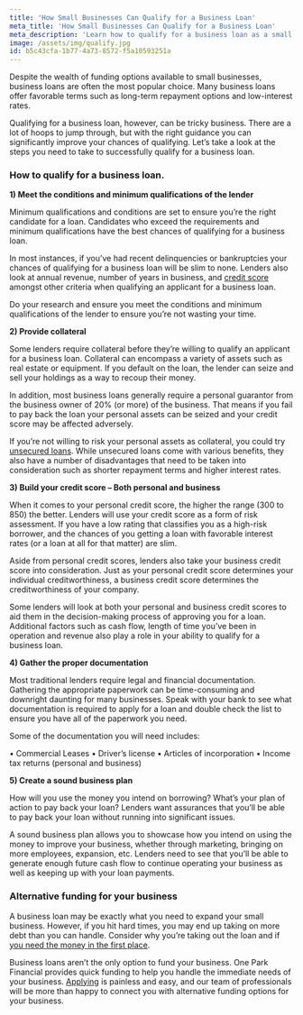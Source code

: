 ```yaml
---
title: 'How Small Businesses Can Qualify for a Business Loan'
meta_title: 'How Small Businesses Can Qualify for a Business Loan'
meta_description: 'Learn how to qualify for a business loan as a small business owner. If you need FAST cash turn to One Park Financial for alternative funding.'
image: /assets/img/qualify.jpg
id: b5c43cfa-1b77-4a73-8572-f5a10593251a
---
```

Despite the wealth of funding options available to small businesses, business loans are often the most popular choice. Many business loans offer favorable terms such as long-term repayment options and low-interest rates. 

Qualifying for a business loan, however, can be tricky business. There are a lot of hoops to jump through, but with the right guidance you can significantly improve your chances of qualifying. Let’s take a look at the steps you need to take to successfully qualify for a business loan.

### How to qualify for a business loan.

**1)	Meet the conditions and minimum qualifications of the lender**

Minimum qualifications and conditions are set to ensure you’re the right candidate for a loan. Candidates who exceed the requirements and minimum qualifications have the best chances of qualifying for a business loan. 

In most instances, if you’ve had recent delinquencies or bankruptcies your chances of qualifying for a business loan will be slim to none. Lenders also look at annual revenue, number of years in business, and [credit score](https://www.oneparkfinancial.com/blog/how-to-get-a-business-loan-with-bad-credit) amongst other criteria when qualifying an applicant for a business loan. 

Do your research and ensure you meet the conditions and minimum qualifications of the lender to ensure you’re not wasting your time.  

**2)	Provide collateral** 

Some lenders require collateral before they’re willing to qualify an applicant for a business loan. Collateral can encompass a variety of assets such as real estate or equipment. If you default on the loan, the lender can seize and sell your holdings as a way to recoup their money. 

In addition, most business loans generally require a personal guarantor from the business owner of 20% (or more) of the business. That means if you fail to pay back the loan your personal assets can be seized and your credit score may be affected adversely.  

If you’re not willing to risk your personal assets as collateral, you could try [unsecured loans](https://www.rocketlawyer.com/article/secured-vs-unsecured-business-loans-cb.rl). While unsecured loans come with various benefits, they also have a number of disadvantages that need to be taken into consideration such as shorter repayment terms and higher interest rates. 

**3)	Build your credit score – Both personal and business**

When it comes to your personal credit score, the higher the range (300 to 850) the better. Lenders will use your credit score as a form of risk assessment. If you have a low rating that classifies you as a high-risk borrower, and the chances of you getting a loan with favorable interest rates (or a loan at all for that matter) are slim.  

Aside from personal credit scores, lenders also take your business credit score into consideration. Just as your personal credit score determines your individual creditworthiness, a business credit score determines the creditworthiness of your company. 

Some lenders will look at both your personal and business credit scores to aid them in the decision-making process of approving you for a loan. Additional factors such as cash flow, length of time you’ve been in operation and revenue also play a role in your ability to qualify for a business loan. 

**4)	Gather the proper documentation**

Most traditional lenders require legal and financial documentation. Gathering the appropriate paperwork can be time-consuming and downright daunting for many businesses. Speak with your bank to see what documentation is required to apply for a loan and double check the list to ensure you have all of the paperwork you need. 

Some of the documentation you will need includes: 

•	Commercial Leases 
•	Driver’s license 
•	Articles of incorporation 
•	Income tax returns (personal and business) 

**5)	Create a sound business plan**

How will you use the money you intend on borrowing? What’s your plan of action to pay back your loan? Lenders want assurances that you’ll be able to pay back your loan without running into significant issues.

A sound business plan allows you to showcase how you intend on using the money to improve your business, whether through marketing, bringing on more employees, expansion, etc. Lenders need to see that you’ll be able to generate enough future cash flow to continue operating your business as well as keeping up with your loan payments. 

### Alternative funding for your business 

A business loan may be exactly what you need to expand your small business. However, if you hit hard times, you may end up taking on more debt than you can handle. Consider why you’re taking out the loan and if [you need the money in the first place](https://www.oneparkfinancial.com/).

Business loans aren’t the only option to fund your business. One Park Financial provides quick funding to help you handle the immediate needs of your business. [Applying](https://www.oneparkfinancial.com/pre-qualification) is painless and easy, and our team of professionals will be more than happy to connect you with alternative funding options for your business.